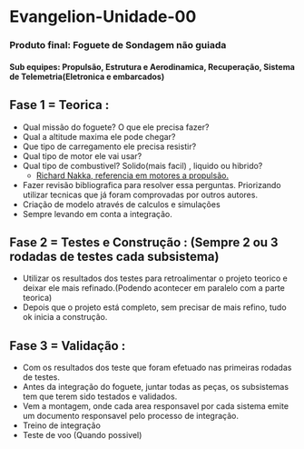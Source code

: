 # Evangelion-Unidade-00

### Produto final: Foguete de Sondagem não guiada

#### Sub equipes: Propulsão, Estrutura e Aerodinamica, Recuperação, Sistema de Telemetria(Eletronica e embarcados)

## Fase 1 = Teorica : 
* Qual missão do foguete?  O que ele precisa fazer?
* Qual a altitude maxima ele pode chegar?
* Que tipo de carregamento ele precisa resistir?
* Qual tipo de motor ele vai usar? 
* Qual tipo de combustivel? Solido(mais facil) , liquido ou hibrido?
  * [Richard Nakka, referencia em motores a propulsão.](http://www.nakka-rocketry.net/)
* Fazer revisão bibliografica para resolver essa perguntas. Priorizando utilizar tecnicas que já foram comprovadas por outros autores. 
* Criação de modelo através de calculos e simulações
* Sempre levando em conta a integração.

## Fase 2 = Testes e Construção : (Sempre 2 ou 3 rodadas de testes cada subsistema)
* Utilizar os resultados dos testes para retroalimentar o projeto teorico e deixar ele mais refinado.(Podendo acontecer em paralelo com a parte teorica)
* Depois que o projeto está completo, sem precisar de mais refino, tudo ok inicia a construção.

## Fase 3 = Validação :
* Com os resultados dos teste que foram efetuado nas primeiras rodadas de testes.
* Antes da integração do foguete, juntar todas as peças, os subsistemas tem que terem sido testados e validados.
* Vem a montagem, onde cada area responsavel por cada sistema emite um documento responsavel pelo processo de integração.
* Treino de integração
* Teste de voo (Quando possivel)
